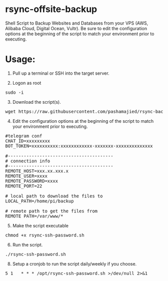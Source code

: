 # rsync-offsite-backup
Shell Script to Backup Websites and Databases from your VPS (AWS, Alibaba Cloud, Digital Ocean, Vultr).
Be sure to edit the configuration options at the beginning of the script to match your environment prior to executing.

# Usage:

1. Pull up a terminal or SSH into the target server.

2. Logon as root

<pre>sudo -i</pre>

3. Download the script(s).

<pre>wget https://raw.githubusercontent.com/pashamajied/rsync-backup/master/rsync-ssh-password.sh</pre>

4. Edit the configuration options at the beginning of the script to match your environment prior to executing.
<pre>
#telegram conf
CHAT_ID=xxxxxxxxx
BOT_TOKEN=xxxxxxxxxx:xxxxxxxxxxxx-xxxxxxx-xxxxxxxxxxxxxx

#----------------------------------------
# connection info
#----------------------------------------
REMOTE_HOST=xxx.xx.xxx.x
REMOTE_USER=xxxx
REMOTE_PASSWORD=xxxx
REMOTE_PORT=22

# local path to download the files to
LOCAL_PATH=/home/pi/backup

# remote path to get the files from
REMOTE_PATH=/var/www/*
</pre>

5. Make the script executable

<pre>chmod +x rsync-ssh-password.sh</pre>

6. Run the script.

<pre>./rsync-ssh-password.sh</pre>

8. Setup a cronjob to run the script daily/weekly if you choose.
<pre>
5 1   * * * /opt/rsync-ssh-password.sh >/dev/null 2>&1
</pre>
